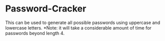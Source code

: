 # Password-Cracker
This can be used to generate all possible passwords using uppercase and lowercase letters. *Note: it will take a considerable amount of time for passwords beyond length 4.
